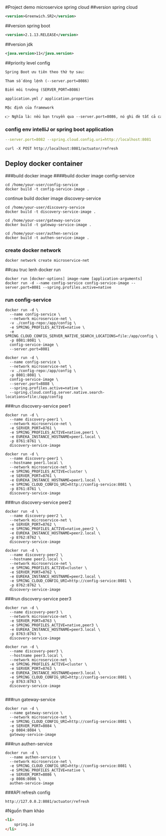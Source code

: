 #Project demo microservice spring cloud
##version spring cloud
```xml
<version>Greenwich.SR2</version>
```
##version spring boot
```xml
<version>2.1.13.RELEASE</version>
```
##version jdk
```xml
<java.version>11</java.version>
```
##priority level config
```html
Spring Boot ưu tiên theo thứ tự sau:

Tham số dòng lệnh (--server.port=8086)

Biến môi trường (SERVER_PORT=8086)

application.yml / application.properties

Mặc định của framework

👉 Nghĩa là: nếu bạn truyền qua --server.port=8086, nó ghi đè tất cả các config khác.
```
### config env intelliJ or spring boot application
```yaml
--server.port=8082 --spring.cloud.config.uri=http://localhost:8081
```

```
curl -X POST http://localhost:8081/actuator/refresh
```

## Deploy docker container
###build docker image
####build docker image config-service
```shell script
cd /home/your-user/config-service
docker build -t config-service-image .
```
continue build docker image discovery-service
```shell script
cd /home/your-user/discovery-service
docker build -t discovery-service-image .

```
```shell script
cd /home/your-user/gateway-service
docker build -t gateway-service-image .

```
````
cd /home/your-user/authen-service
docker build -t authen-service-image .

````
### create docker network
```shell script
docker network create microservice-net
```
##cau truc lenh docker run
```shell script
docker run [docker-options] image-name [application-arguments]
docker run -d --name config-service config-service-image --server.port=8081 --spring.profiles.active=native

```
### run config-service
```shell script
docker run -d \
  --name config-service \
  --network microservice-net \
  -v ./config-repo:/app/config \
  -e SPRING_PROFILES_ACTIVE=native \
  -e SPRING_CLOUD_CONFIG_SERVER_NATIVE_SEARCH_LOCATIONS=file:/app/config \
  -p 8081:8081 \
  config-service-image \
  --server.port=8081

docker run -d \
  --name config-service \
  --network microservice-net \
  -v ./config-repo:/app/config \
  -p 8081:8081 \
  config-service-image \
  --server.port=8888 \
  --spring.profiles.active=native \
  --spring.cloud.config.server.native.search-locations=file:/app/config

```
###run discovery-service peer1
```shell script
docker run -d \
  --name discovery-peer1 \
  --network microservice-net \
  -e SERVER_PORT=8761 \
  -e SPRING_PROFILES_ACTIVE=native,peer1 \
  -e EUREKA_INSTANCE_HOSTNAME=peer1.local \
  -p 8761:8761 \
  discovery-service-image

docker run -d \
  --name discovery-peer1 \
  --hostname peer1.local \
  --network microservice-net \
  -e SPRING_PROFILES_ACTIVE=cluster \
  -e SERVER_PORT=8761 \
  -e EUREKA_INSTANCE_HOSTNAME=peer1.local \
  -e SPRING_CLOUD_CONFIG_URI=http://config-service:8081 \
  -p 8761:8761 \
  discovery-service-image

```
###run discovery-service peer2
```shell script
docker run -d \
  --name discovery-peer2 \
  --network microservice-net \
  -e SERVER_PORT=8762 \
  -e SPRING_PROFILES_ACTIVE=native,peer2 \
  -e EUREKA_INSTANCE_HOSTNAME=peer2.local \
  -p 8762:8762 \
  discovery-service-image

docker run -d \
  --name discovery-peer2 \
  --hostname peer2.local \
  --network microservice-net \
  -e SPRING_PROFILES_ACTIVE=cluster \
  -e SERVER_PORT=8762 \
  -e EUREKA_INSTANCE_HOSTNAME=peer2.local \
  -e SPRING_CLOUD_CONFIG_URI=http://config-service:8081 \
  -p 8762:8762 \
  discovery-service-image

```
###run discovery-service peer3
```shell script
docker run -d \
  --name discovery-peer3 \
  --network microservice-net \
  -e SERVER_PORT=8763 \
  -e SPRING_PROFILES_ACTIVE=native,peer3 \
  -e EUREKA_INSTANCE_HOSTNAME=peer3.local \
  -p 8763:8763 \
  discovery-service-image

docker run -d \
  --name discovery-peer3 \
  --hostname peer3.local \
  --network microservice-net \
  -e SPRING_PROFILES_ACTIVE=cluster \
  -e SERVER_PORT=8763 \
  -e EUREKA_INSTANCE_HOSTNAME=peer3.local \
  -e SPRING_CLOUD_CONFIG_URI=http://config-service:8081 \
  -p 8763:8763 \
  discovery-service-image


```
###run gateway-service
```shell script
docker run -d \
  --name gateway-service \
  --network microservice-net \
  -e SPRING_CLOUD_CONFIG_URI=http://config-service:8081 \
  -e SERVER_PORT=8084 \
  -p 8084:8084 \
  gateway-service-image
```
###run authen-service
```shell script
docker run -d \
  --name authen-service \
  --network microservice-net \
  -e SPRING_CLOUD_CONFIG_URI=http://config-service:8081 \
  -e SPRING_PROFILES_ACTIVE=native \
  -e SERVER_PORT=8086 \
  -p 8086:8086 \
  authen-service-image

```
###API refresh config 
```http request
http://127.0.0.2:8081/actuator/refresh
```

#Nguồn tham khảo
```html
<li>
    spring.io
</li>
```